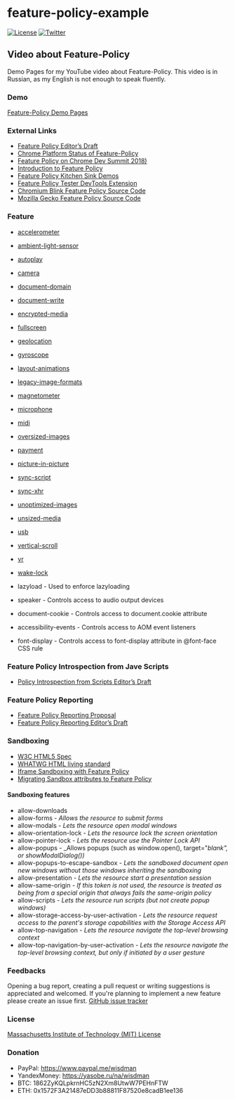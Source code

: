 # feature-policy-example

[![License](https://img.shields.io/github/license/wisdman/feature-policy-example.svg)](LICENSE)
[![Twitter](https://img.shields.io/twitter/url/https/Wisdman.svg?style=social)](https://twitter.com/Wisdman)

## Video about Feature-Policy

Demo Pages for my YouTube video about Feature-Policy. This video is in Russian, as my English is not enough to speak fluently.

### Demo

[Feature-Policy Demo Pages](https://demo.ajaw.it/feature-policy-example/)

### External Links

 * [Feature Policy Editor’s Draft](https://w3c.github.io/webappsec-feature-policy)
 * [Chrome Platform Status of Feature-Policy](https://www.chromestatus.com/features#component%3A%20Blink%3EFeaturePolicy)
 * [Feature Policy on Chrome Dev Summit 2018)](https://www.youtube.com/watch?v=igHvSUrLqXc)
 * [Introduction to Feature Policy](https://developers.google.com/web/updates/2018/06/feature-policy)
 * [Feature Policy Kitchen Sink Demos](https://github.com/GoogleChromeLabs/feature-policy-demos)
 * [Feature Policy Tester DevTools Extension](https://chrome.google.com/webstore/detail/feature-policy-tester-dev/pchamnkhkeokbpahnocjaeednpbpacop)
 * [Chromium Blink Feature Policy Source Code](https://github.com/chromium/chromium/tree/master/third_party/blink/renderer/core/feature_policy)
 * [Mozilla Gecko Feature Policy Source Code](https://github.com/mozilla/gecko-dev/blob/master/dom/security/featurepolicy)

### Feature

  * [accelerometer](https://demo.ajaw.it/feature-policy-example/#Sensors)
  * [ambient-light-sensor](https://demo.ajaw.it/feature-policy-example/#Sensors)
  * [autoplay](https://demo.ajaw.it/feature-policy-example/#autoplay)
  * [camera](https://demo.ajaw.it/feature-policy-example/#multimedia)
  * [document-domain](https://demo.ajaw.it/feature-policy-example/#document-domain)
  * [document-write](https://demo.ajaw.it/feature-policy-example/#document-write)
  * [encrypted-media](https://demo.ajaw.it/feature-policy-example/#encrypted-media)
  * [fullscreen](https://demo.ajaw.it/feature-policy-example/#fullscreen)
  * [geolocation](https://demo.ajaw.it/feature-policy-example/#geolocation)
  * [gyroscope](https://demo.ajaw.it/feature-policy-example/#Sensors)
  * [layout-animations](https://demo.ajaw.it/feature-policy-example/#layout-animations)
  * [legacy-image-formats](https://demo.ajaw.it/feature-policy-example/#images)
  * [magnetometer](https://demo.ajaw.it/feature-policy-example/#Sensors)
  * [microphone](https://demo.ajaw.it/feature-policy-example/#multimedia)
  * [midi](https://demo.ajaw.it/feature-policy-example/#midi)
  * [oversized-images](https://demo.ajaw.it/feature-policy-example/#images)
  * [payment](https://demo.ajaw.it/feature-policy-example/#payment)
  * [picture-in-picture](https://demo.ajaw.it/feature-policy-example/#picture-in-picture)
  * [sync-script](https://demo.ajaw.it/feature-policy-example/#sync-script)
  * [sync-xhr](https://demo.ajaw.it/feature-policy-example/#sync-xhr)
  * [unoptimized-images](https://demo.ajaw.it/feature-policy-example/#images)
  * [unsized-media](https://demo.ajaw.it/feature-policy-example/#unsized-media)
  * [usb](https://demo.ajaw.it/feature-policy-example/#usb)
  * [vertical-scroll](https://demo.ajaw.it/feature-policy-example/#vertical-scroll)
  * [vr](https://demo.ajaw.it/feature-policy-example/#vr)
  * [wake-lock](https://demo.ajaw.it/feature-policy-example/#wake-lock)

  * lazyload - Used to enforce lazyloading
  * speaker - Controls access to audio output devices
  * document-cookie - Controls access to document.cookie attribute
  * accessibility-events - Controls access to AOM event listeners
  * font-display - Controls access to font-display attribute in @font-face CSS rule

### Feature Policy Introspection from Jave Scripts

  * [Policy Introspection from Scripts Editor’s Draft](https://w3c.github.io/webappsec-feature-policy/#introspection)

### Feature Policy Reporting

  * [Feature Policy Reporting Proposal](https://github.com/w3c/webappsec-feature-policy/blob/master/reporting.md)
  * [Feature Policy Reporting Editor’s Draft](https://w3c.github.io/webappsec-feature-policy/#reporting)

### Sandboxing

  * [W3C HTML5 Spec](https://www.w3.org/TR/2010/WD-html5-20100624/the-iframe-element.html#attr-iframe-sandbox)
  * [WHATWG HTML living standard](https://html.spec.whatwg.org/multipage/iframe-embed-object.html#attr-iframe-sandbox)
  * [Iframe Sandboxing with Feature Policy](https://github.com/w3c/webappsec-feature-policy/blob/master/sandbox.md)
  * [Migrating Sandbox attributes to Feature Policy](https://docs.google.com/document/d/1KsCFmugEAZf1LT_C3ZCj8FfkkljZV3D3EoMenX7yQto)

#### Sandboxing features

  * allow-downloads
  * allow-forms - _Allows the resource to submit forms_
  * allow-modals - _Lets the resource open modal windows_
  * allow-orientation-lock - _Lets the resource lock the screen orientation_
  * allow-pointer-lock - _Lets the resource use the Pointer Lock API_
  * allow-popups - _Allows popups (such as window.open(), target="_blank", or showModalDialog())_
  * allow-popups-to-escape-sandbox - _Lets the sandboxed document open new windows without those windows inheriting the sandboxing_
  * allow-presentation - _Lets the resource start a presentation session_
  * allow-same-origin - _If this token is not used, the resource is treated as being from a special origin that always fails the same-origin policy_
  * allow-scripts - _Lets the resource run scripts (but not create popup windows)_
  * allow-storage-access-by-user-activation - _Lets the resource request access to the parent's storage capabilities with the Storage Access API_
  * allow-top-navigation - _Lets the resource navigate the top-level browsing context_
  * allow-top-navigation-by-user-activation - _Lets the resource navigate the top-level browsing context, but only if initiated by a user gesture_

### Feedbacks

Opening a bug report, creating a pull request or writing suggestions is appreciated and welcomed. If you're planning to implement a new feature please create an issue first. [GitHub issue tracker](https://github.com/wisdman/wysiwyg-widget-example/issues)

### License

[Massachusetts Institute of Technology (MIT) License](LICENSE)

### Donation

* PayPal: https://www.paypal.me/wisdman
* YandexMoney: https://yasobe.ru/na/wisdman
* BTC: 1862ZyKQLpkrnHC5zN2Xm8UtwW7PEHnFTW
* ETH: 0x1572F3A21487eDD3b88811F87520e8cadB1ee136

